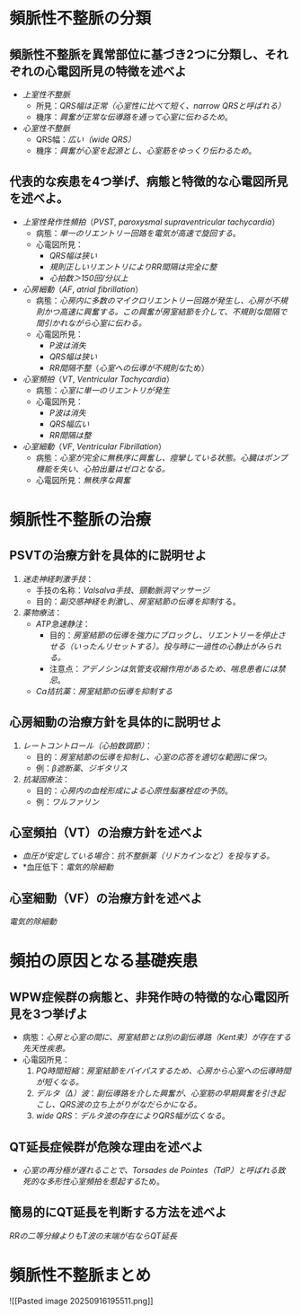 # 頻脈性不整脈の分類
## 頻脈性不整脈を異常部位に基づき2つに分類し、それぞれの心電図所見の特徴を述べよ
- *上室性不整脈*
	- 所見：*QRS幅は正常（心室性に比べて短く、narrow QRSと呼ばれる）*
	- 機序：*興奮が正常な伝導路を通って心室に伝わるため*。
- *心室性不整脈*
	- QRS幅：*広い（wide QRS）*
	- 機序：*興奮が心室を起源とし、心室筋をゆっくり伝わるため*。
## 代表的な疾患を4つ挙げ、病態と特徴的な心電図所見を述べよ。
- *上室性発作性頻拍*（*PVST*, *paroxysmal supraventricular tachycardia*）
	- 病態：*単一のリエントリー回路を電気が高速で旋回する*。
	- 心電図所見：
		- *QRS幅は狭い*
		- *規則正しいリエントリによりRR間隔は完全に整*
		- *心拍数＞150回/分以上*
- *心房細動*（*AF*, *atrial fibrillation*）
	- 病態：*心房内に多数のマイクロリエントリー回路が発生し、心房が不規則かつ高速に興奮する。この興奮が房室結節を介して、不規則な間隔で間引かれながら心室に伝わる。*
	- 心電図所見：
		- *P波は消失*
		- *QRS幅は狭い*
		- *RR間隔不整*（*心室への伝導が不規則な*ため）
- *心室頻拍*（*VT*, *Ventricular Tachycardia*）
	- 病態：*心室に単一のリエントリが発生*
	- 心電図所見：
		- *P波は消失*
		- *QRS幅広い*
		- *RR間隔は整*
- *心室細動*（*VF*, *Ventricular Fibrillation*）
	- 病態：*心室が完全に無秩序に興奮し、痙攣している状態。心臓はポンプ機能を失い、心拍出量はゼロとなる。*
	- 心電図所見：*無秩序な興奮*

# 頻脈性不整脈の治療
## PSVTの治療方針を具体的に説明せよ
1. *迷走神経刺激手技*：
	- 手技の名称：*Valsalva手技*、*頸動脈洞マッサージ*
	- 目的：*副交感神経を刺激*し、*房室結節の伝導を抑制*する。
2. *薬物療法*：
	- *ATP急速静注*：
		- 目的：*房室結節の伝導を強力にブロックし、リエントリーを停止させる（いったんリセットする）。投与時に一過性の心静止がみられる。*
		- 注意点：*アデノシンは気管支収縮作用があるため、喘息患者には禁忌*。
	- *Ca拮抗薬*：*房室結節の伝導を抑制する*
## 心房細動の治療方針を具体的に説明せよ
1. *レートコントロール（心拍数調節）*：
	- 目的：*房室結節の伝導を抑制し、心室の応答を適切な範囲に保つ。*
	- 例：*β遮断薬*、*ジギタリス*
2. *抗凝固療法*：
	- 目的：*心房内の血栓形成による心原性脳塞栓症の予防*。
	- 例：*ワルファリン*

## 心室頻拍（VT）の治療方針を述べよ
- *血圧が安定している場合*：*抗不整脈薬（リドカインなど）を投与する。*
-  *血圧低下：*電気的除細動*
## 心室細動（VF）の治療方針を述べよ
*電気的除細動*

# 頻拍の原因となる基礎疾患
## WPW症候群の病態と、非発作時の特徴的な心電図所見を3つ挙げよ
- 病態：*心房と心室の間に、房室結節とは別の副伝導路（Kent束）が存在する先天性疾患。*
- 心電図所見：
	1. *PQ時間短縮*：*房室結節をバイパスするため、心房から心室への伝導時間が短くなる。*
	2. *デルタ（Δ）波*：*副伝導路を介した興奮が、心室筋の早期興奮を引き起こし、QRS波の立ち上がりがなだらかになる。*
	3. *wide QRS*：*デルタ波の存在によりQRS幅が広くなる*。

## QT延長症候群が危険な理由を述べよ
- *心室の再分極が遅れることで、Torsades de Pointes（TdP）と呼ばれる致死的な多形性心室頻拍を惹起する*ため。
## 簡易的にQT延長を判断する方法を述べよ
*RRの二等分線よりもT波の末端が右ならQT延長*

# 頻脈性不整脈まとめ
![[Pasted image 20250916195511.png]]